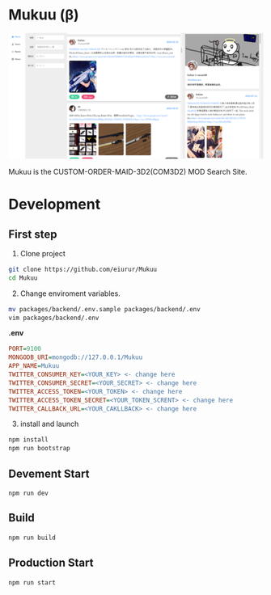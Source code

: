 # Mukuu (β)

<img src="media/home.png" alt="columns" width="640" height="auto">

Mukuu is the CUSTOM-ORDER-MAID-3D2(COM3D2) MOD Search Site.

# Development

## First step

1. Clone project

```bash
git clone https://github.com/eiurur/Mukuu
cd Mukuu
```

2. Change enviroment variables.

```bash
mv packages/backend/.env.sample packages/backend/.env
vim packages/backend/.env
```

**.env**

```ini
PORT=9100
MONGODB_URI=mongodb://127.0.0.1/Mukuu
APP_NAME=Mukuu
TWITTER_CONSUMER_KEY=<YOUR_KEY> <- change here
TWITTER_CONSUMER_SECRET=<YOUR_SECRET> <- change here
TWITTER_ACCESS_TOKEN=<YOUR_TOKEN> <- change here
TWITTER_ACCESS_TOKEN_SECRET=<YOUR_TOKEN_SCRENT> <- change here
TWITTER_CALLBACK_URL=<YOUR_CAKLLBACK> <- change here
```

3. install and launch

```bash
npm install
npm run bootstrap
```

## Devement Start

```
npm run dev
```

## Build

```bash
npm run build
```

## Production Start

```bash
npm run start
```
